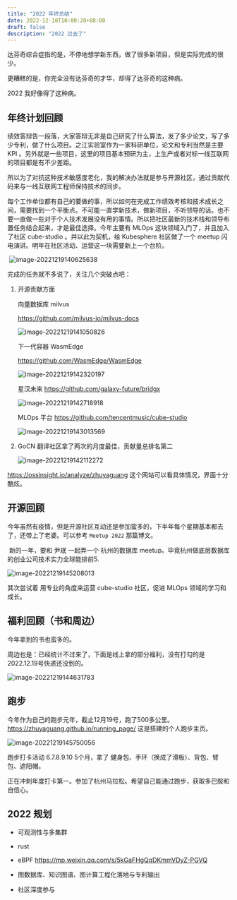 ```yaml
---
title: "2022 年终总结"
date: 2022-12-18T10:00:20+08:00
draft: false
description: "2022 过去了"
---
```


<!--more-->

达芬奇综合症指的是，不停地想学新东西，做了很多新项目，但是实际完成的很少。

更糟糕的是，你完全没有达芬奇的才华，却得了达芬奇的这种病。

2022 我好像得了这种病。



## 年终计划回顾

​	绩效答辩告一段落，大家答辩无非是自己研究了什么算法，发了多少论文，写了多少专利，做了什么项目。之江实验室作为一家科研单位，论文和专利当然是主要 KPI 。另外就是一些项目，这里的项目基本预研为主，上生产或者对标一线互联网的项目都是有不少差距。

​	所以为了对抗这种技术敏感度老化，我的解决办法就是参与开源社区，通过贡献代码来与一线互联网工程师保持技术的同步。

​	每个工作单位都有自己的要做的事，所以如何在完成工作绩效考核和技术成长之间，需要找到一个平衡点。不可能一直学新技术，做新项目，不听领导的话。也不要一直做一些对于个人技术发展没有用的事情。所以把社区最新的技术栈和领导布置任务结合起来，才是最佳选择。今年主要有 MLOps 这块领域入门了，并且加入了社区 cube-studio 。并以此为契机，给 Kubesphere 社区做了一个 meetup 闪电演讲。明年在社区活动、运营这一块需要新上一个台阶。

​	![image-20221219140625638](../img/image-20221219140625638.png)

完成的任务就不多说了，关注几个突破点吧：

1. 开源贡献方面

   向量数据库 milvus 

   https://github.com/milvus-io/milvus-docs

   ![image-20221219141050826](../img/image-20221219141050826.png)

   下一代容器 WasmEdge 

   https://github.com/WasmEdge/WasmEdge

   ![image-20221219142320197](../img/image-20221219142320197.png)

   星汉未来 https://github.com/galaxy-future/bridgx

   ![image-20221219142718918](../img/image-20221219142718918.png)

   MLOps 平台 https://github.com/tencentmusic/cube-studio

   ![image-20221219143013569](../img/image-20221219143013569.png)

   

   

2. GoCN 翻译社区拿了两次的月度最佳，贡献量总排名第二

   ![image-20221219142112272](../img/image-20221219142112272.png)



https://ossinsight.io/analyze/zhuyaguang 这个网站可以看具体情况，界面十分酷炫。

## 开源回顾

​	今年虽然有疫情，但是开源社区互动还是参加蛮多的，下半年每个星期基本都去了，还带上了老婆。可以参考 `Meetup 2022` 那篇博文。

​	新的一年，要和 尹珉 一起弄一个 杭州的数据库 meetup。毕竟杭州做底层数据库的创业公司技术实力全球能排前5.

![image-20221219145208013](../img/image-20221219145208013.png)

其次尝试着 用专业的角度来运营  cube-studio 社区，促进 MLOps 领域的学习和成长。



## 福利回顾（书和周边）

今年拿到的书也蛮多的。

周边也是：已经统计不过来了，下面是线上拿的部分福利，没有打勾的是2022.12.19号快递还没到的。

![image-20221219144631783](../img/image-20221219144631783.png)

## 跑步

今年作为自己的跑步元年，截止12月19号，跑了500多公里。https://zhuyaguang.github.io/running_page/ 这是搭建的个人跑步主页。

![image-20221219145750056](../img/image-20221219145750056.png)



跑步打卡活动 6.7.8.9.10 5个月，拿了 健身包、手环（换成了滑板）、背包、臂包、遮阳帽。

正在冲刺年度打卡第一。参加了杭州马拉松。希望自己能通过跑步，获取多巴胺和自信心。



## 2022 规划

* 可观测性与多集群

* rust

* eBPF https://mp.weixin.qq.com/s/5kGaFHgQqDKmmVDyZ-PGVQ

* 图数据库、知识图谱、图计算工程化落地与专利输出

* 社区深度参与

  



